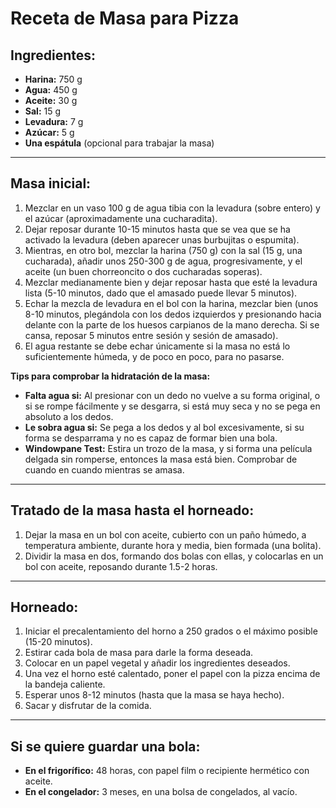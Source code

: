 # Receta de Masa para Pizza

## Ingredientes:
- **Harina:** 750 g
- **Agua:** 450 g
- **Aceite:** 30 g
- **Sal:** 15 g
- **Levadura:** 7 g
- **Azúcar:** 5 g
- **Una espátula** (opcional para trabajar la masa)

---

## Masa inicial:
1. Mezclar en un vaso 100 g de agua tibia con la levadura (sobre entero) y el azúcar (aproximadamente una cucharadita).
2. Dejar reposar durante 10-15 minutos hasta que se vea que se ha activado la levadura (deben aparecer unas burbujitas o espumita).
3. Mientras, en otro bol, mezclar la harina (750 g) con la sal (15 g, una cucharada), añadir unos 250-300 g de agua, progresivamente, y el aceite (un buen chorreoncito o dos cucharadas soperas).
4. Mezclar medianamente bien y dejar reposar hasta que esté la levadura lista (5-10 minutos, dado que el amasado puede llevar 5 minutos).
5. Echar la mezcla de levadura en el bol con la harina, mezclar bien (unos 8-10 minutos, plegándola con los dedos izquierdos y presionando hacia delante con la parte de los huesos carpianos de la mano derecha. Si se cansa, reposar 5 minutos entre sesión y sesión de amasado).
6. El agua restante se debe echar únicamente si la masa no está lo suficientemente húmeda, y de poco en poco, para no pasarse.

**Tips para comprobar la hidratación de la masa:**
- **Falta agua si:** Al presionar con un dedo no vuelve a su forma original, o si se rompe fácilmente y se desgarra, si está muy seca y no se pega en absoluto a los dedos.
- **Le sobra agua si:** Se pega a los dedos y al bol excesivamente, si su forma se desparrama y no es capaz de formar bien una bola.
- **Windowpane Test:** Estira un trozo de la masa, y si forma una película delgada sin romperse, entonces la masa está bien. Comprobar de cuando en cuando mientras se amasa.

---

## Tratado de la masa hasta el horneado:
1. Dejar la masa en un bol con aceite, cubierto con un paño húmedo, a temperatura ambiente, durante hora y media, bien formada (una bolita).
2. Dividir la masa en dos, formando dos bolas con ellas, y colocarlas en un bol con aceite, reposando durante 1.5-2 horas.

---

## Horneado:
1. Iniciar el precalentamiento del horno a 250 grados o el máximo posible (15-20 minutos).
2. Estirar cada bola de masa para darle la forma deseada.
3. Colocar en un papel vegetal y añadir los ingredientes deseados.
4. Una vez el horno esté calentado, poner el papel con la pizza encima de la bandeja caliente.
5. Esperar unos 8-12 minutos (hasta que la masa se haya hecho).
6. Sacar y disfrutar de la comida.

---

## Si se quiere guardar una bola:
- **En el frigorífico:** 48 horas, con papel film o recipiente hermético con aceite.
- **En el congelador:** 3 meses, en una bolsa de congelados, al vacío.
